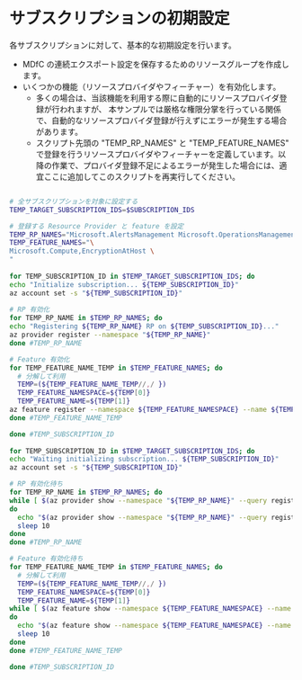 # サブスクリプションの初期設定

各サブスクリプションに対して、基本的な初期設定を行います。

- MDfC の連続エクスポート設定を保存するためのリソースグループを作成します。
- いくつかの機能（リソースプロバイダやフィーチャー）を有効化します。
  - 多くの場合は、当該機能を利用する際に自動的にリソースプロバイダ登録が行われますが、 本サンプルでは厳格な権限分掌を行っている関係で、自動的なリソースプロバイダ登録が行えずにエラーが発生する場合があります。
  - スクリプト先頭の "TEMP_RP_NAMES" と "TEMP_FEATURE_NAMES" で登録を行うリソースプロバイダやフィーチャーを定義しています。以降の作業で、プロバイダ登録不足によるエラーが発生した場合には、適宜ここに追加してこのスクリプトを再実行してください。

```bash

# 全サブスクリプションを対象に設定する
TEMP_TARGET_SUBSCRIPTION_IDS=$SUBSCRIPTION_IDS

# 登録する Resource Provider と feature を設定
TEMP_RP_NAMES="Microsoft.AlertsManagement Microsoft.OperationsManagement Microsoft.Compute Microsoft.Insights Microsoft.Network Microsoft.Sql"
TEMP_FEATURE_NAMES="\
Microsoft.Compute,EncryptionAtHost \
"
 
for TEMP_SUBSCRIPTION_ID in $TEMP_TARGET_SUBSCRIPTION_IDS; do
echo "Initialize subscription... ${TEMP_SUBSCRIPTION_ID}"
az account set -s "${TEMP_SUBSCRIPTION_ID}"
 
# RP 有効化
for TEMP_RP_NAME in $TEMP_RP_NAMES; do
echo "Registering ${TEMP_RP_NAME} RP on ${TEMP_SUBSCRIPTION_ID}..."
az provider register --namespace "${TEMP_RP_NAME}"
done #TEMP_RP_NAME

# Feature 有効化
for TEMP_FEATURE_NAME_TEMP in $TEMP_FEATURE_NAMES; do
  # 分解して利用
  TEMP=(${TEMP_FEATURE_NAME_TEMP//,/ })
  TEMP_FEATURE_NAMESPACE=${TEMP[0]}
  TEMP_FEATURE_NAME=${TEMP[1]}
az feature register --namespace ${TEMP_FEATURE_NAMESPACE} --name ${TEMP_FEATURE_NAME}
done #TEMP_FEATURE_NAME_TEMP

done #TEMP_SUBSCRIPTION_ID
 
for TEMP_SUBSCRIPTION_ID in $TEMP_TARGET_SUBSCRIPTION_IDS; do
echo "Waiting initializing subscription... ${TEMP_SUBSCRIPTION_ID}"
az account set -s "${TEMP_SUBSCRIPTION_ID}"

# RP 有効化待ち
for TEMP_RP_NAME in $TEMP_RP_NAMES; do
while [ $(az provider show --namespace "${TEMP_RP_NAME}" --query registrationState -o tsv) != "Registered" ]
do
  echo "$(az provider show --namespace "${TEMP_RP_NAME}" --query registrationState -o tsv) on ${TEMP_SUBSCRIPTION_ID} ${TEMP_RP_NAME}..."
  sleep 10
done
done #TEMP_RP_NAME

# Feature 有効化待ち
for TEMP_FEATURE_NAME_TEMP in $TEMP_FEATURE_NAMES; do
  # 分解して利用
  TEMP=(${TEMP_FEATURE_NAME_TEMP//,/ })
  TEMP_FEATURE_NAMESPACE=${TEMP[0]}
  TEMP_FEATURE_NAME=${TEMP[1]}
while [ $(az feature show --namespace ${TEMP_FEATURE_NAMESPACE} --name ${TEMP_FEATURE_NAME} --query properties.state -o tsv) != "Registered" ]
do
  echo "$(az feature show --namespace ${TEMP_FEATURE_NAMESPACE} --name ${TEMP_FEATURE_NAME} --query properties.state -o tsv) ${TEMP_FEATURE_NAMESPACE}/${TEMP_FEATURE_NAME} ..."
  sleep 10
done
done #TEMP_FEATURE_NAME_TEMP

done #TEMP_SUBSCRIPTION_ID

```
